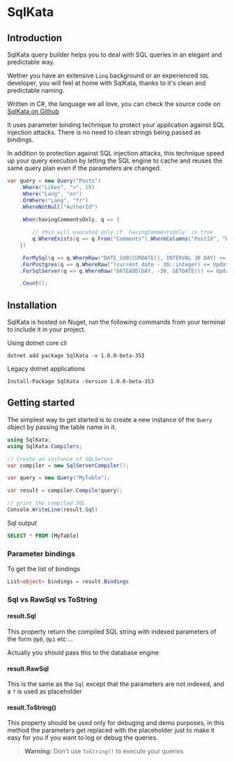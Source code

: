 # SqlKata

## Introduction

SqlKata query builder helps you to deal with SQL queries in an elegant and predictable way.

Wether you have an extensive `Linq` background or an experienced `SQL` developer, you will feel at home with SqlKata, thanks to it's clean and predictable naming.

Written in C#, the language we all love, you can check the source code on [SqlKata on Github](https://github.com/sqlkata/querybuilder)


It uses parameter binding technique to protect your application against SQL injection attacks. There is no need to clean strings being passed as bindings.

In addition to protection against SQL injection attacks, this technique speed up your query execution by letting the SQL engine to cache and reuses the same query plan even if the parameters are changed.

```cs
var query = new Query("Posts")
    .Where("Likes", ">", 10)
    .Where("Lang", "en")
    .OrWhere("Lang", "fr")
    .WhereNotNull("AuthorId")
    
    .When(havingCommentsOnly, q => {

        // this will executed only if `havingCommentsOnly` is true
        q.WhereExists(q => q.From("Comments").WhereColumns("PostId", "Posts.Id"))
    })

    .ForMySql(q => q.WhereRaw("DATE_SUB(CURDATE(), INTERVAL 30 DAY) <= UpdatedAt"))
    .ForPostgres(q => q.WhereRaw("(current_date - 30::integer) <= UpdatedAt"))
    .ForSqlServer(q => q.WhereRaw("DATEADD(DAY, -30, GETDATE()) <= UpdatedAt"))

    .Count();
```


## Installation
SqlKata is hosted on Nuget, run the following commands from your terminal to include it in your project.

Using dotnet core cli
```
dotnet add package SqlKata -v 1.0.0-beta-353
```

Legacy dotnet applications

```
Install-Package SqlKata -Version 1.0.0-beta-353
```


## Getting started

The simplest way to get started is to create a new instance of the `Query` object by passing the table name in it.

```cs
using SqlKata;
using SqlKata.Compilers;

// Create an instance of SQLServer
var compiler = new SqlServerCompiler();

var query = new Query("MyTable");

var result = compiler.Compile(query);

// print the compiled SQL
Console.WriteLine(result.Sql)
```

Sql output
```sql
SELECT * FROM [MyTable]
```

### Parameter bindings
To get the list of bindings 

```cs
List<object> bindings = result.Bindings
```

### Sql vs RawSql vs ToString

#### result.Sql
This property return the compiled SQL string with indexed parameters of the form `@p0`, `@p1` etc ...

Actually you should pass this to the database engine

#### result.RawSql
This is the same as the `Sql` except that the parameters are not indexed, and a `?` is used as placeholder

#### result.ToString()
This property should be used only for debuging and demo purposes, in this method the parameters get replaced with the placeholder just to make it easy for you if you want to log or debug the queries.

>**Warning:** Don't use `ToString()` to execute your queries


